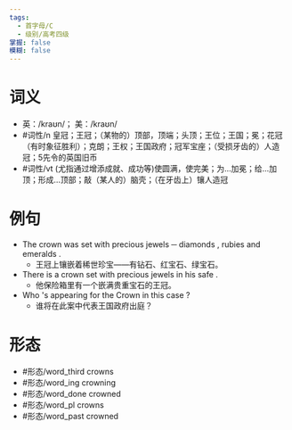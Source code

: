 ```yaml
---
tags:
  - 首字母/C
  - 级别/高考四级
掌握: false
模糊: false
---
```

# 词义
- 英：/kraʊn/； 美：/kraʊn/
- #词性/n  皇冠；王冠；（某物的）顶部，顶端；头顶；王位；王国；冕；花冠（有时象征胜利）；克朗；王权；王国政府；冠军宝座；（受损牙齿的）人造冠；5先令的英国旧币
- #词性/vt  (尤指通过增添成就、成功等)使圆满，使完美；为…加冕；给…加顶；形成…顶部；敲（某人的）脑壳；（在牙齿上）镶人造冠
# 例句
- The crown was set with precious jewels ─ diamonds , rubies and emeralds .
	- 王冠上镶嵌着稀世珍宝——有钻石、红宝石、绿宝石。
- There is a crown set with precious jewels in his safe .
	- 他保险箱里有一个嵌满贵重宝石的王冠。
- Who 's appearing for the Crown in this case ?
	- 谁将在此案中代表王国政府出庭？
# 形态
- #形态/word_third crowns
- #形态/word_ing crowning
- #形态/word_done crowned
- #形态/word_pl crowns
- #形态/word_past crowned
